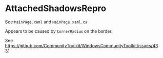 # AttachedShadowsRepro

See `MainPage.xaml` and `MainPage.xaml.cs`

Appears to be caused by `CornerRadius` on the border.

See https://github.com/CommunityToolkit/WindowsCommunityToolkit/issues/4331
